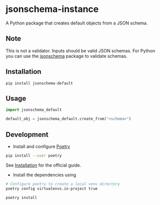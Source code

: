 # jsonschema-instance

A Python package that creates default objects from a JSON schema.

## Note
This is not a validator. Inputs should be valid JSON schemas. For Python you can use the [jsonschema](https://github.com/Julian/jsonschema) package to validate schemas.

## Installation
```
pip install jsonschema-default
```

## Usage
```python
import jsonschema_default

default_obj = jsonschema_default.create_from("<schema>")
```

## Development
- Install and configure [Poetry](https://python-poetry.org/)

```bash
pip install --user poetry
```

See [Installation](https://python-poetry.org/docs/#installation) for the official guide.

- Install the dependencies using 

```bash
# Configure poetry to create a local venv directory
poetry config virtualenvs.in-project true

poetry install
```